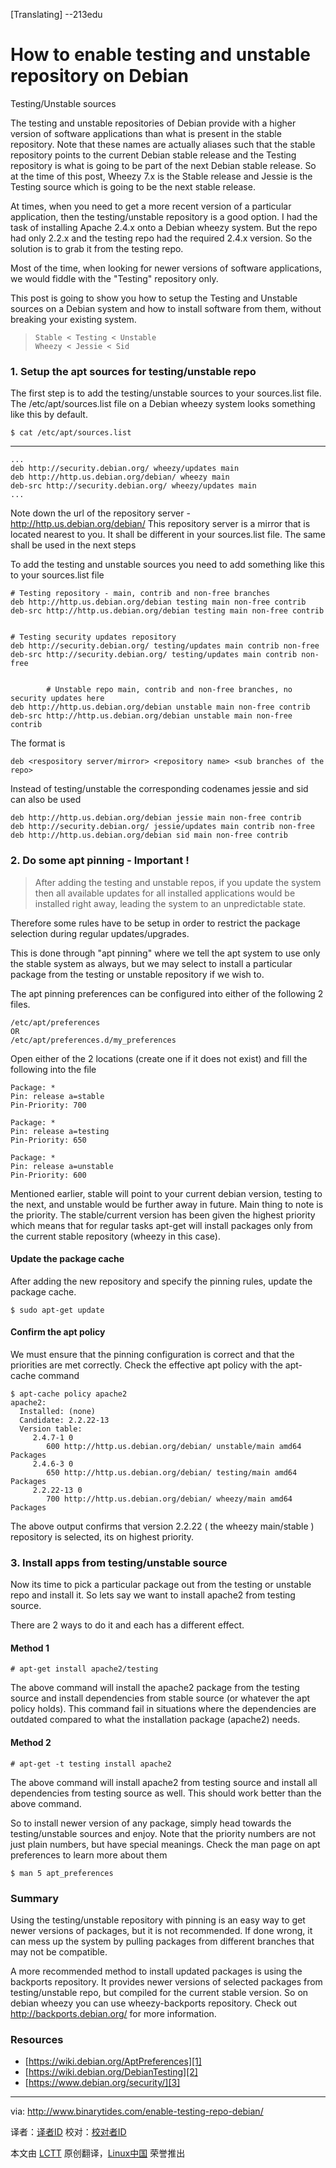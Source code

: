 [Translating] --213edu

How to enable testing and unstable repository on Debian
================================================================================
Testing/Unstable sources

The testing and unstable repositories of Debian provide with a higher version of software applications than what is present in the stable repository. Note that these names are actually aliases such that the stable repository points to the current Debian stable release and the Testing repository is what is going to be part of the next Debian stable release. So at the time of this post, Wheezy 7.x is the Stable release and Jessie is the Testing source which is going to be the next stable release.

At times, when you need to get a more recent version of a particular application, then the testing/unstable repository is a good option. I had the task of installing Apache 2.4.x onto a Debian wheezy system. But the repo had only 2.2.x and the testing repo had the required 2.4.x version. So the solution is to grab it from the testing repo.

Most of the time, when looking for newer versions of software applications, we would fiddle with the "Testing" repository only.

This post is going to show you how to setup the Testing and Unstable sources on a Debian system and how to install software from them, without breaking your existing system.

>     Stable < Testing < Unstable
>     Wheezy < Jessie < Sid

### 1. Setup the apt sources for testing/unstable repo ###

The first step is to add the testing/unstable sources to your sources.list file. The /etc/apt/sources.list file on a Debian wheezy system looks something like this by default.

    $ cat /etc/apt/sources.list

----------

    ...
    deb http://security.debian.org/ wheezy/updates main
    deb http://http.us.debian.org/debian/ wheezy main
    deb-src http://security.debian.org/ wheezy/updates main
    ...

Note down the url of the repository server - http://http.us.debian.org/debian/
This repository server is a mirror that is located nearest to you. It shall be different in your sources.list file. The same shall be used in the next steps

To add the testing and unstable sources you need to add something like this to your sources.list file

    # Testing repository - main, contrib and non-free branches
    deb http://http.us.debian.org/debian testing main non-free contrib
    deb-src http://http.us.debian.org/debian testing main non-free contrib
    
    
    # Testing security updates repository
    deb http://security.debian.org/ testing/updates main contrib non-free
    deb-src http://security.debian.org/ testing/updates main contrib non-free
    
    
            # Unstable repo main, contrib and non-free branches, no security updates here
    deb http://http.us.debian.org/debian unstable main non-free contrib
    deb-src http://http.us.debian.org/debian unstable main non-free contrib

The format is
    
    deb <respository server/mirror> <repository name> <sub branches of the repo>

Instead of testing/unstable the corresponding codenames jessie and sid can also be used
    
    deb http://http.us.debian.org/debian jessie main non-free contrib
    deb http://security.debian.org/ jessie/updates main contrib non-free
    deb http://http.us.debian.org/debian sid main non-free contrib

### 2. Do some apt pinning - Important ! ###

> After adding the testing and unstable repos, if you update the system then all available updates for all installed applications would be installed right away, leading the system to an unpredictable state.

Therefore some rules have to be setup in order to restrict the package selection during regular updates/upgrades.

This is done through "apt pinning" where we tell the apt system to use only the stable system as always, but we may select to install a particular package from the testing or unstable repository if we wish to.

The apt pinning preferences can be configured into either of the following 2 files.

    /etc/apt/preferences
    OR
    /etc/apt/preferences.d/my_preferences

Open either of the 2 locations (create one if it does not exist) and fill the following into the file

    Package: *
    Pin: release a=stable
    Pin-Priority: 700
    
    Package: *
    Pin: release a=testing
    Pin-Priority: 650
    
    Package: *
    Pin: release a=unstable
    Pin-Priority: 600

Mentioned earlier, stable will point to your current debian version, testing to the next, and unstable would be further away in future. Main thing to note is the priority. The stable/current version has been given the highest priority which means that for regular tasks apt-get will install packages only from the current stable repository (wheezy in this case).

#### Update the package cache ####

After adding the new repository and specify the pinning rules, update the package cache.

    $ sudo apt-get update

#### Confirm the apt policy ####

We must ensure that the pinning configuration is correct and that the priorities are met correctly. Check the effective apt policy with the apt-cache command

    $ apt-cache policy apache2
    apache2:
      Installed: (none)
      Candidate: 2.2.22-13
      Version table:
         2.4.7-1 0
            600 http://http.us.debian.org/debian/ unstable/main amd64 Packages
         2.4.6-3 0
            650 http://http.us.debian.org/debian/ testing/main amd64 Packages
         2.2.22-13 0
            700 http://http.us.debian.org/debian/ wheezy/main amd64 Packages

The above output confirms that version 2.2.22 ( the wheezy main/stable ) repository is selected, its on highest priority.

### 3. Install apps from testing/unstable source ###

Now its time to pick a particular package out from the testing or unstable repo and install it. So lets say we want to install apache2 from testing source.

There are 2 ways to do it and each has a different effect.

#### Method 1 ####

    # apt-get install apache2/testing

The above command will install the apache2 package from the testing source and install dependencies from stable source (or whatever the apt policy holds). This command fail in situations where the dependencies are outdated compared to what the installation package (apache2) needs.

#### Method 2 ####

    # apt-get -t testing install apache2

The above command will install apache2 from testing source and install all dependencies from testing source as well. This should work better than the above command.

So to install newer version of any package, simply head towards the testing/unstable sources and enjoy. Note that the priority numbers are not just plain numbers, but have special meanings. Check the man page on apt preferences to learn more about them

    $ man 5 apt_preferences

### Summary ###

Using the testing/unstable repository with pinning is an easy way to get newer versions of packages, but it is not recommended. If done wrong, it can mess up the system by pulling packages from different branches that may not be compatible.

A more recommended method to install updated packages is using the backports repository. It provides newer versions of selected packages from testing/unstable repo, but compiled for the current stable version. So on debian wheezy you can use wheezy-backports repository. Check out http://backports.debian.org/ for more information.

### Resources ###

- [https://wiki.debian.org/AptPreferences][1]
- [https://wiki.debian.org/DebianTesting][2]
- [https://www.debian.org/security/][3]

--------------------------------------------------------------------------------

via: http://www.binarytides.com/enable-testing-repo-debian/

译者：[译者ID](https://github.com/译者ID) 校对：[校对者ID](https://github.com/校对者ID)

本文由 [LCTT](https://github.com/LCTT/TranslateProject) 原创翻译，[Linux中国](http://linux.cn/) 荣誉推出

[1]:http://wiki.debian.org/AptPreferences
[2]:http://wiki.debian.org/DebianTesting
[3]:http://www.debian.org/security/
